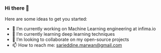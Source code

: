 ### Hi there 👋

Here are some ideas to get you started:

- 🔭 I’m currently working on Machine Learning engineering at infima.io
- 🌱 I’m currently learning deep learning techniques
- 👯 I’m looking to collaborate on my open-source projects 
- 📫 How to reach me: sarieddine.marwan@gmail.com

